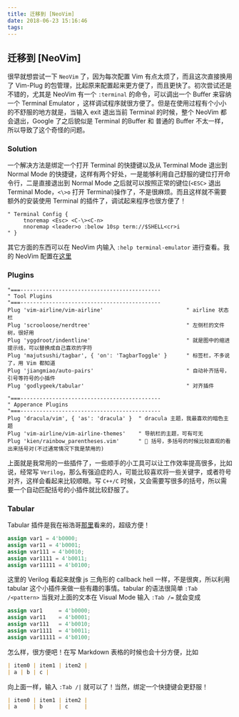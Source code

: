 ```yaml
---
title: 迁移到 [NeoVim]
date: 2018-06-23 15:16:46
tags:
---
```


## 迁移到 [NeoVim]

很早就想尝试一下 `NeoVim` 了，因为每次配置 Vim 有点太烦了，而且这次直接换用了 Vim-Plug 的包管理，比起原来配置起来更方便了，而且更快了。初次尝试还是不错的，尤其是 NeoVim 有一个 `:terminal` 的命令，可以调出一个 Buffer 来容纳一个 Terminal Emulator ，这样调试程序就很方便了。但是在使用过程有个小小的不舒服的地方就是，当输入 exit 退出当前 Terminal 的时候，整个 NeoVim 都会退出，Google 了之后貌似是 Terminal 的Buffer 和 普通的 Buffer 不太一样，所以导致了这个奇怪的问题。

### Solution

一个解决方法是绑定一个打开 Terminal 的快捷键以及从 Terminal Mode 退出到 Normal Mode 的快捷键，这样有两个好处，一是能够利用自己舒服的键位打开命令行，二是直接退出到 Normal Mode 之后就可以按照正常的键位(`<ESC>` 退出 Terminal Mode，`<\>o` 打开 Terminal)操作了，不是很麻烦。而且这样就不需要额外的安装使用 Terminal 的插件了，调试起来程序也很方便了！

```vim
" Terminal Config {
     tnoremap <Esc> <C-\><C-n>
     nnoremap <leader>o :below 10sp term://$SHELL<cr>i
" }
```

其它方面的东西可以在 NeoVim 内输入 `:help terminal-emulator` 进行查看。我的 NeoVim 配置在[这里](https://github.com/Higuoxing/dot-file/blob/master/.nvim/init.vim)

### Plugins

```vim
"===--------------------------------------------
" Tool Plugins
"===--------------------------------------------
Plug 'vim-airline/vim-airline'                          " airline 状态栏
Plug 'scrooloose/nerdtree'                              " 左侧栏的文件树，很好用
Plug 'yggdroot/indentline'                              " 就是图中的缩进提示线，可以替换成自己喜欢的字符
Plug 'majutsushi/tagbar', { 'on': 'TagbarToggle' }      " 标签栏，不多说了，用 Vim 都知道
Plug 'jiangmiao/auto-pairs'                             " 自动补齐括号，引号等符号的小插件
Plug 'godlygeek/tabular'                                " 对齐插件

"===--------------------------------------------
" Apperance Plugins
"===--------------------------------------------
Plug 'dracula/vim', { 'as': 'dracula' }  " dracula 主题，我最喜欢的暗色主题
Plug 'vim-airline/vim-airline-themes'    " 导航栏的主题，可有可无
Plug 'kien/rainbow_parentheses.vim'      " 🌈 括号，多括号的时候比较直观的看出来括号对(不过通常情况下我是禁用的)
```

上面就是我常用的一些插件了，一些顺手的小工具可以让工作效率提高很多，比如说，经常写 `Verilog`，那么有强迫症的人，可能比较喜欢将一些关键字，或者符号对齐，这样会看起来比较顺眼。写 `C++/C` 时候，又会需要写很多的括号，所以需要一个自动匹配括号的小插件就比较舒服了。

### Tabular

Tabular 插件是我在裕浩哥[那里](https://corvo.myseu.cn/2018/07/31/2018-07-31-Linux%E5%B0%8F%E6%8A%80%E5%B7%A7(%E4%B8%89)/)看来的，超级方便！

```verilog
assign var1 = 4'b0000;
assign var11 = 4'b0001;
assign var111 = 4'b0010;
assign var1111 = 4'b0011;
assign var11111 = 4'b0100;
```

这里的 Verilog 看起来就像 js 三角形的 callback hell 一样，不是很爽，所以利用 tabular 这个小插件来做一些有趣的事情。tabular 的语法很简单 `:Tab /<pattern>` 当我对上面的文本在 Visual Mode 输入 `:Tab /=` 就会变成

```verilog
assign var1     = 4'b0000;
assign var11    = 4'b0001;
assign var111   = 4'b0010;
assign var1111  = 4'b0011;
assign var11111 = 4'b0100;
```

怎么样，很方便吧！在写 Markdown 表格的时候也会十分方便，比如

```markdown
| item0 | item1 | item2 |
| a | b | c |
```

向上面一样，输入 `:Tab /|` 就可以了！当然，绑定一个快捷键会更舒服！

```markdown
| item0 | item1 | item2 |
| a     | b     | c     |
```

